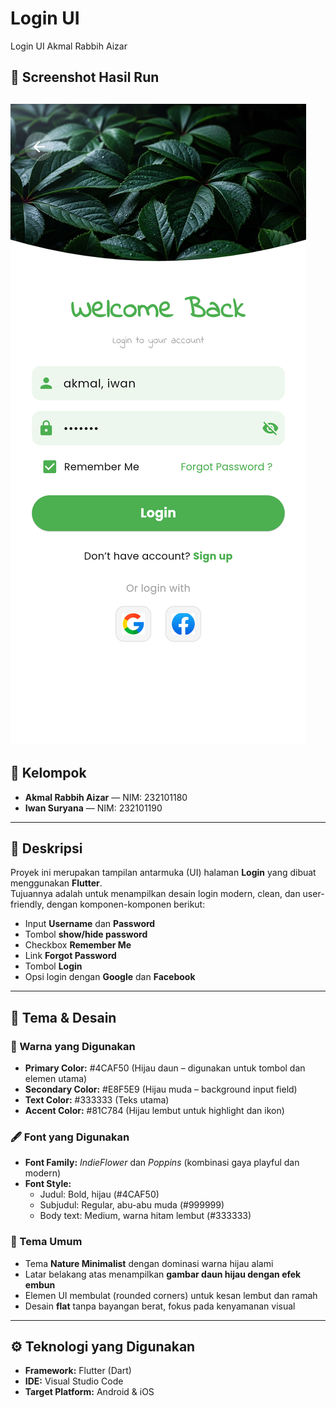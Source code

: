# Login UI

Login UI Akmal Rabbih Aizar

## 📱 Screenshot Hasil Run
![alt text](https://github.com/akmalrraa/MobPro2-Elearning/blob/main/Login%20UI.png?raw=true)
---

## 👥 Kelompok
- **Akmal Rabbih Aizar** — NIM: 232101180  
- **Iwan Suryana** — NIM: 232101190  

---

## 📝 Deskripsi
Proyek ini merupakan tampilan antarmuka (UI) halaman **Login** yang dibuat menggunakan **Flutter**.  
Tujuannya adalah untuk menampilkan desain login modern, clean, dan user-friendly, dengan komponen-komponen berikut:

- Input **Username** dan **Password**
- Tombol **show/hide password**
- Checkbox **Remember Me**
- Link **Forgot Password**
- Tombol **Login**
- Opsi login dengan **Google** dan **Facebook**

---

## 🎨 Tema & Desain

### 🌈 Warna yang Digunakan
- **Primary Color:** #4CAF50 (Hijau daun – digunakan untuk tombol dan elemen utama)  
- **Secondary Color:** #E8F5E9 (Hijau muda – background input field)  
- **Text Color:** #333333 (Teks utama)  
- **Accent Color:** #81C784 (Hijau lembut untuk highlight dan ikon)

### 🖋️ Font yang Digunakan
- **Font Family:** *IndieFlower* dan *Poppins* (kombinasi gaya playful dan modern)
- **Font Style:**
  - Judul: Bold, hijau (#4CAF50)
  - Subjudul: Regular, abu-abu muda (#999999)
  - Body text: Medium, warna hitam lembut (#333333)

### 🌿 Tema Umum
- Tema **Nature Minimalist** dengan dominasi warna hijau alami  
- Latar belakang atas menampilkan **gambar daun hijau dengan efek embun**  
- Elemen UI membulat (rounded corners) untuk kesan lembut dan ramah  
- Desain **flat** tanpa bayangan berat, fokus pada kenyamanan visual

---

## ⚙️ Teknologi yang Digunakan
- **Framework:** Flutter (Dart)
- **IDE:** Visual Studio Code
- **Target Platform:** Android & iOS
